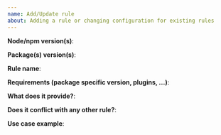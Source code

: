 ```yaml
---
name: Add/Update rule
about: Adding a rule or changing configuration for existing rules
---
```


**Node/npm version(s)**:

**Package(s) version(s)**:

**Rule name**:

**Requirements (package specific version, plugins, ...)**:

**What does it provide?**:

**Does it conflict with any other rule?**:

**Use case example**:
